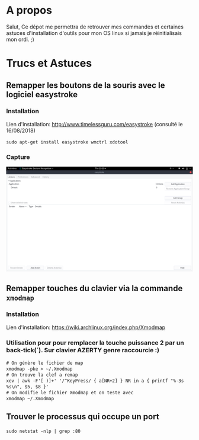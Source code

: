 # A propos
Salut, 
Ce dépot me permettra de retrouver mes commandes et certaines astuces d'installation d'outils pour mon OS linux si jamais je réinitialisais mon ordi. ;)

# Trucs et Astuces
## Remapper les boutons de la souris avec le logiciel easystroke
### Installation
Lien d'installation: http://www.timelessguru.com/easystroke (consulté le 16/08/2018)
```
sudo apt-get install easystroke wmctrl xdotool
```

### Capture
![easystroke](images/easystroke.png)

## Remapper touches du clavier via la commande `xmodmap`
### Installation
Lien d'installation: https://wiki.archlinux.org/index.php/Xmodmap

### Utilisation pour pour remplacer la touche puissance 2 par un back-tick(`). Sur clavier AZERTY genre raccourcie :)
```
# On génère le fichier de map
xmodmap -pke > ~/.Xmodmap
# On trouve la clef a remap
xev | awk -F'[ )]+' '/^KeyPress/ { a[NR+2] } NR in a { printf "%-3s %s\n", $5, $8 }'
# On modifie le fichier Xmodmap et on teste avec
xmodmap ~/.Xmodmap
```

## Trouver le processus qui occupe un port
```
sudo netstat -nlp | grep :80
```